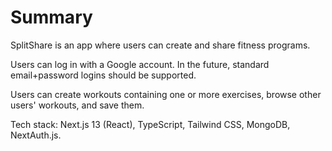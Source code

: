 # Summary

SplitShare is an app where users can create and share fitness programs.

Users can log in with a Google account. In the future, standard email+password logins should be supported.

Users can create workouts containing one or more exercises, browse other users' workouts, and save them.

Tech stack: Next.js 13 (React), TypeScript, Tailwind CSS, MongoDB, NextAuth.js.
